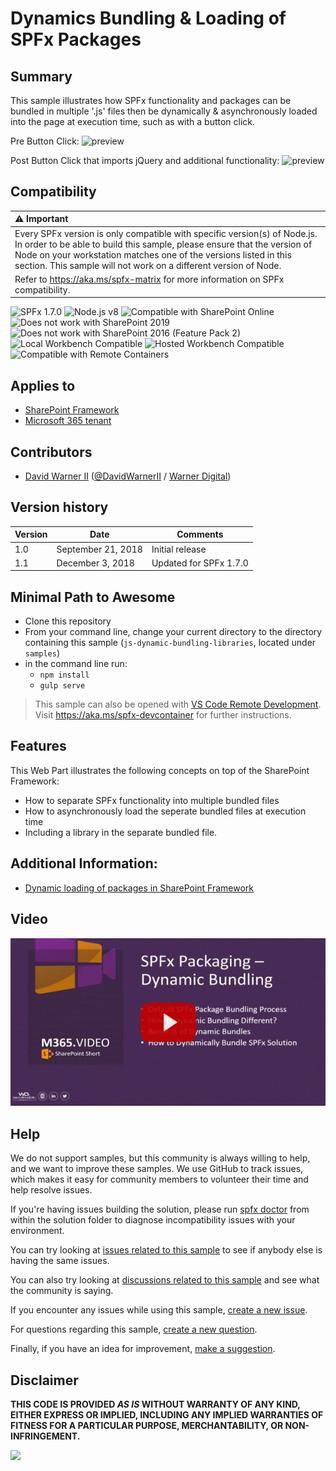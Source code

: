 # Dynamics Bundling & Loading of SPFx Packages

## Summary
This sample illustrates how SPFx functionality and packages can be bundled in multiple '.js' files then be dynamically & asynchronously loaded into the page at execution time, such as with a button click.

Pre Button Click:
![preview](./assets/WebPart-Preview-PreClick.jpg)

Post Button Click that imports jQuery and additional functionality:
![preview](./assets/WebPart-Preview-PostjQueryClick.jpg)

## Compatibility

| :warning: Important          |
|:---------------------------|
| Every SPFx version is only compatible with specific version(s) of Node.js. In order to be able to build this sample, please ensure that the version of Node on your workstation matches one of the versions listed in this section. This sample will not work on a different version of Node.|
|Refer to <https://aka.ms/spfx-matrix> for more information on SPFx compatibility.   |

![SPFx 1.7.0](https://img.shields.io/badge/SPFx-1.7.0-green.svg) 
![Node.js v8](https://img.shields.io/badge/Node.js-v8-green.svg) 
![Compatible with SharePoint Online](https://img.shields.io/badge/SharePoint%20Online-Compatible-green.svg)
![Does not work with SharePoint 2019](https://img.shields.io/badge/SharePoint%20Server%202019-Incompatible-red.svg "SharePoint Server 2019 requires SPFx 1.4.1 or lower")
![Does not work with SharePoint 2016 (Feature Pack 2)](https://img.shields.io/badge/SharePoint%20Server%202016%20(Feature%20Pack%202)-Incompatible-red.svg "SharePoint Server 2016 Feature Pack 2 requires SPFx 1.1")
![Local Workbench Compatible](https://img.shields.io/badge/Local%20Workbench-Compatible-green.svg)
![Hosted Workbench Compatible](https://img.shields.io/badge/Hosted%20Workbench-Compatible-green.svg)
![Compatible with Remote Containers](https://img.shields.io/badge/Remote%20Containers-Compatible-green.svg)

## Applies to

* [SharePoint Framework](https://learn.microsoft.com/sharepoint/dev/spfx/sharepoint-framework-overview)
* [Microsoft 365 tenant](https://learn.microsoft.com/sharepoint/dev/spfx/set-up-your-development-environment)


## Contributors

* [David Warner II](https://github.com/PopWarner) ([@DavidWarnerII](https://twitter.com/davidwarnerii) / [Warner Digital](http://warner.digital))

## Version history

Version|Date|Comments
-------|----|--------
1.0|September 21, 2018|Initial release
1.1|December 3, 2018|Updated for SPFx 1.7.0

## Minimal Path to Awesome

- Clone this repository
- From your command line, change your current directory to the directory containing this sample (`js-dynamic-bundling-libraries`, located under `samples`)
- in the command line run:
  - `npm install`
  - `gulp serve`

>  This sample can also be opened with [VS Code Remote Development](https://code.visualstudio.com/docs/remote/remote-overview). Visit https://aka.ms/spfx-devcontainer for further instructions.



## Features
This Web Part illustrates the following concepts on top of the SharePoint Framework:

- How to separate SPFx functionality into multiple bundled files
- How to asynchronously load the seperate bundled files at execution time
- Including a library in the separate bundled file.

## Additional Information:
- [Dynamic loading of packages in SharePoint Framework](https://docs.microsoft.com/sharepoint/dev/spfx/dynamic-loading)

## Video

[![Dynamic SPFx Package Bundling](./assets/video-thumbnail.jpg)](https://www.youtube.com/watch?v=Gxsau1yhHZE "Dynamic SPFx Package Bundling")

## Help


We do not support samples, but this community is always willing to help, and we want to improve these samples. We use GitHub to track issues, which makes it easy for  community members to volunteer their time and help resolve issues.

If you're having issues building the solution, please run [spfx doctor](https://pnp.github.io/cli-microsoft365/cmd/spfx/spfx-doctor/) from within the solution folder to diagnose incompatibility issues with your environment.

You can try looking at [issues related to this sample](https://github.com/pnp/sp-dev-fx-webparts/issues?q=label%3A%22sample%3A%20js-dynamic-bundling-libraries") to see if anybody else is having the same issues.

You can also try looking at [discussions related to this sample](https://github.com/pnp/sp-dev-fx-webparts/discussions?discussions_q=js-dynamic-bundling-libraries) and see what the community is saying.

If you encounter any issues while using this sample, [create a new issue](https://github.com/pnp/sp-dev-fx-webparts/issues/new?assignees=&labels=Needs%3A+Triage+%3Amag%3A%2Ctype%3Abug-suspected%2Csample%3A%20js-dynamic-bundling-libraries&template=bug-report.yml&sample=js-dynamic-bundling-libraries&authors=@PopWarner&title=js-dynamic-bundling-libraries%20-%20).

For questions regarding this sample, [create a new question](https://github.com/pnp/sp-dev-fx-webparts/issues/new?assignees=&labels=Needs%3A+Triage+%3Amag%3A%2Ctype%3Aquestion%2Csample%3A%20js-dynamic-bundling-libraries&template=question.yml&sample=js-dynamic-bundling-libraries&authors=@PopWarner&title=js-dynamic-bundling-libraries%20-%20).

Finally, if you have an idea for improvement, [make a suggestion](https://github.com/pnp/sp-dev-fx-webparts/issues/new?assignees=&labels=Needs%3A+Triage+%3Amag%3A%2Ctype%3Aenhancement%2Csample%3A%20js-dynamic-bundling-libraries&template=question.yml&sample=js-dynamic-bundling-libraries&authors=@PopWarner&title=js-dynamic-bundling-libraries%20-%20).

## Disclaimer

**THIS CODE IS PROVIDED *AS IS* WITHOUT WARRANTY OF ANY KIND, EITHER EXPRESS OR IMPLIED, INCLUDING ANY IMPLIED WARRANTIES OF FITNESS FOR A PARTICULAR PURPOSE, MERCHANTABILITY, OR NON-INFRINGEMENT.**


<img src="https://pnptelemetry.azurewebsites.net/sp-dev-fx-webparts/samples/js-dynamic-bundling-libraries" />
